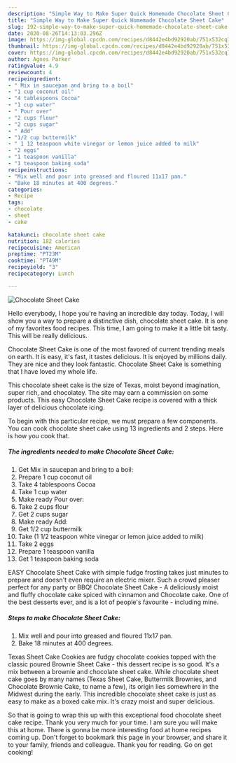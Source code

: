```yaml
---
description: "Simple Way to Make Super Quick Homemade Chocolate Sheet Cake"
title: "Simple Way to Make Super Quick Homemade Chocolate Sheet Cake"
slug: 192-simple-way-to-make-super-quick-homemade-chocolate-sheet-cake
date: 2020-08-26T14:13:03.296Z
image: https://img-global.cpcdn.com/recipes/d8442e4bd92920ab/751x532cq70/chocolate-sheet-cake-recipe-main-photo.jpg
thumbnail: https://img-global.cpcdn.com/recipes/d8442e4bd92920ab/751x532cq70/chocolate-sheet-cake-recipe-main-photo.jpg
cover: https://img-global.cpcdn.com/recipes/d8442e4bd92920ab/751x532cq70/chocolate-sheet-cake-recipe-main-photo.jpg
author: Agnes Parker
ratingvalue: 4.9
reviewcount: 4
recipeingredient:
- " Mix in saucepan and bring to a boil"
- "1 cup coconut oil"
- "4 tablespoons Cocoa"
- "1 cup water"
- " Pour over"
- "2 cups flour"
- "2 cups sugar"
- " Add"
- "1/2 cup buttermilk"
- " 1 12 teaspoon white vinegar or lemon juice added to milk"
- "2 eggs"
- "1 teaspoon vanilla"
- "1 teaspoon baking soda"
recipeinstructions:
- "Mix well and pour into greased and floured 11x17 pan."
- "Bake 18 minutes at 400 degrees."
categories:
- Recipe
tags:
- chocolate
- sheet
- cake

katakunci: chocolate sheet cake 
nutrition: 182 calories
recipecuisine: American
preptime: "PT23M"
cooktime: "PT49M"
recipeyield: "3"
recipecategory: Lunch

---
```



![Chocolate Sheet Cake](https://img-global.cpcdn.com/recipes/d8442e4bd92920ab/751x532cq70/chocolate-sheet-cake-recipe-main-photo.jpg)

Hello everybody, I hope you're having an incredible day today. Today, I will show you a way to prepare a distinctive dish, chocolate sheet cake. It is one of my favorites food recipes. This time, I am going to make it a little bit tasty. This will be really delicious.

Chocolate Sheet Cake is one of the most favored of current trending meals on earth. It is easy, it's fast, it tastes delicious. It is enjoyed by millions daily. They are nice and they look fantastic. Chocolate Sheet Cake is something that I have loved my whole life.

This chocolate sheet cake is the size of Texas, moist beyond imagination, super rich, and chocolatey. The site may earn a commission on some products. This easy Chocolate Sheet Cake recipe is covered with a thick layer of delicious chocolate icing.


To begin with this particular recipe, we must prepare a few components. You can cook chocolate sheet cake using 13 ingredients and 2 steps. Here is how you cook that.

<!--inarticleads1-->

##### The ingredients needed to make Chocolate Sheet Cake:

1. Get  Mix in saucepan and bring to a boil:
1. Prepare 1 cup coconut oil
1. Take 4 tablespoons Cocoa
1. Take 1 cup water
1. Make ready  Pour over:
1. Take 2 cups flour
1. Get 2 cups sugar
1. Make ready  Add:
1. Get 1/2 cup buttermilk
1. Take  (1 1/2 teaspoon white vinegar or lemon juice added to milk)
1. Take 2 eggs
1. Prepare 1 teaspoon vanilla
1. Get 1 teaspoon baking soda


EASY Chocolate Sheet Cake with simple fudge frosting takes just minutes to prepare and doesn&#39;t even require an electric mixer. Such a crowd pleaser perfect for any party or BBQ! Chocolate Sheet Cake - A deliciously moist and fluffy chocolate cake spiced with cinnamon and Chocolate cake. One of the best desserts ever, and is a lot of people&#39;s favourite - including mine. 

<!--inarticleads2-->

##### Steps to make Chocolate Sheet Cake:

1. Mix well and pour into greased and floured 11x17 pan.
1. Bake 18 minutes at 400 degrees.


Texas Sheet Cake Cookies are fudgy chocolate cookies topped with the classic poured Brownie Sheet Cake - this dessert recipe is so good. It&#39;s a mix between a brownie and chocolate sheet cake. While chocolate sheet cake goes by many names (Texas Sheet Cake, Buttermilk Brownies, and Chocolate Brownie Cake, to name a few), its origin lies somewhere in the Midwest during the early. This incredible chocolate sheet cake is just as easy to make as a boxed cake mix. It&#39;s crazy moist and super delicious. 

So that is going to wrap this up with this exceptional food chocolate sheet cake recipe. Thank you very much for your time. I am sure you will make this at home. There is gonna be more interesting food at home recipes coming up. Don't forget to bookmark this page in your browser, and share it to your family, friends and colleague. Thank you for reading. Go on get cooking!
